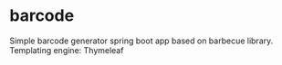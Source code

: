 # barcode
Simple barcode generator spring boot app based on barbecue library. Templating engine: Thymeleaf
